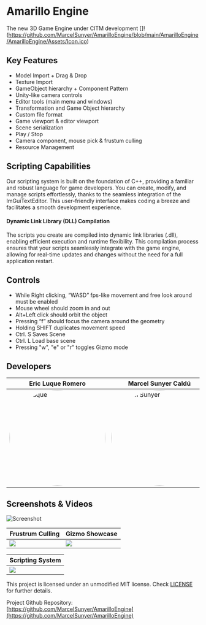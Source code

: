 # Amarillo Engine

The new 3D Game Engine under CITM development
[]!(https://github.com/MarcelSunyer/AmarilloEngine/blob/main/AmarilloEngine/AmarilloEngine/Assets/Icon.ico)
## Key Features

- Model Import + Drag & Drop
- Texture Import
- GameObject hierarchy + Component Pattern
- Unity-like camera controls
- Editor tools (main menu and windows)
- Transformation and Game Object hierarchy
- Custom file format
- Game viewport & editor viewport
- Scene serialization
- Play / Stop
- Camera component, mouse pick & frustum culling
- Resource Management

## Scripting Capabilities

Our scripting system is built on the foundation of C++, providing a familiar and robust language for game developers. You can create, modify, and manage scripts effortlessly, thanks to the seamless integration of the ImGuiTextEditor. This user-friendly interface makes coding a breeze and facilitates a smooth development experience.

#### Dynamic Link Library (DLL) Compilation

The scripts you create are compiled into dynamic link libraries (.dll), enabling efficient execution and runtime flexibility. This compilation process ensures that your scripts seamlessly integrate with the game engine, allowing for real-time updates and changes without the need for a full application restart.


## Controls

- While Right clicking, “WASD” fps-like movement and free look around must be enabled
- Mouse wheel should zoom in and out
- Alt+Left click should orbit the object
- Pressing “f” should focus the camera around the geometry
- Holding SHIFT duplicates movement speed
- Ctrl. S Saves Scene
- Ctrl. L Load base scene
- Pressing "w", "e" or "r" toggles Gizmo mode

## Developers

| Eric Luque Romero | Marcel Sunyer Caldú |
| --- | --- |
| <a href="https://github.com/ericlr1"><img src="https://avatars.githubusercontent.com/u/99949465" alt="Eric Luque" style="border-radius: 70%; width: 250px; height: 250px;"></a>  | <a href="https://github.com/MarcelSunyer"><img src="https://avatars.githubusercontent.com/u/45765502" alt="Marcel Sunyer" style="border-radius: 70%; width: 250px; height: 250px;"></a>

## Screenshots & Videos

![Screenshot](https://github.com/MarcelSunyer/AmarilloEngine/assets/99949465/775f4186-7596-42b1-96b5-6ff69e96f411)

| Frustrum Culling | Gizmo Showcase |
|----------|----------|
| <img src="https://github.com/MarcelSunyer/AmarilloEngine/assets/99949465/19a0a8bd-4bc0-47fd-975f-d5f423375183"> | <img src="https://github.com/MarcelSunyer/AmarilloEngine/assets/99949465/1f93bb7c-9489-4a0f-9901-ca4ef5055e0c"> |

| Scripting System |
|----------|
| <img src="https://github.com/MarcelSunyer/AmarilloEngine/assets/99949465/ec2e3b2c-8ab1-4274-b08a-caf7bcb17cee"> |

This project is licensed under an unmodified MIT license. Check [LICENSE](https://github.com/git/git-scm.com/blob/main/MIT-LICENSE.txt) for further details.

Project Github Repository: [https://github.com/MarcelSunyer/AmarilloEngine](https://github.com/MarcelSunyer/AmarilloEngine)
